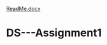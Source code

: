 [ReadMe.docx](https://github.com/DorGal23/DS---Assignment1/files/7089211/ReadMe.docx)
# DS---Assignment1
